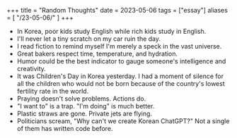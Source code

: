 +++
title = "Random Thoughts"
date = 2023-05-06
tags = ["essay"]
aliases = [
    "/23-05-06/"
]
+++

* In Korea, poor kids study English while rich kids study in English.
* I'll never let a tiny scratch on my car ruin the day.
* I read fiction to remind myself I'm merely a speck in the vast universe.
* Great bakers respect time, temperature, and hydration.
* Humor could be the best indicator to gauge someone's intelligence and creativity.
* It was Children's Day in Korea yesterday. I had a moment of silence for all the children who would not be born because of the country's lowest fertility rate in the world.
* Praying doesn't solve problems. Actions do.
* "I want to" is a trap. "I'm doing" is much better.
* Plastic straws are gone. Private jets are flying.
* Politicians scream, "Why can't we create Korean ChatGPT?" Not a single of them has written code before.